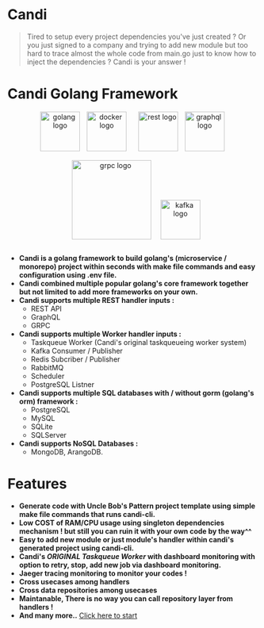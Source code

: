 # Candi  <!-- {docsify-ignore} -->

> Tired to setup every project dependencies you've just created ? Or you just signed to a company and trying to add new module but too hard to trace almost the whole code from main.go just to know how to inject the dependencies ? Candi is your answer !

# Candi Golang Framework

<p align="center">
  <img src="https://storage.googleapis.com/agungdp/static/logo/golang.png" width="80" alt="golang logo" />
  <img src="https://storage.googleapis.com/agungdp/static/logo/docker.png" width="80" hspace="10" alt="docker logo" />
  <img src="https://storage.googleapis.com/agungdp/static/logo/rest.png" width="80" hspace="10" alt="rest logo" />
  <img src="https://storage.googleapis.com/agungdp/static/logo/graphql.png" width="80" alt="graphql logo" />
  <img src="https://storage.googleapis.com/agungdp/static/logo/grpc.png" width="160" hspace="15" vspace="15" alt="grpc logo" />
  <img src="https://storage.googleapis.com/agungdp/static/logo/kafka.png" height="80" alt="kafka logo" />
</p>



- **Candi is a golang framework to build golang's (microservice / monorepo) project within seconds with make file commands and easy configuration using .env file.**
- **Candi combined multiple popular golang's core framework together but not limited to add more frameworks on your own.**
- **Candi supports multiple REST handler inputs :**
  - REST API
  - GraphQL
  - GRPC
- **Candi supports multiple Worker handler inputs :**
  - Taskqueue Worker (Candi's original taskqueueing worker system)
  - Kafka Consumer / Publisher
  - Redis Subcriber / Publisher
  - RabbitMQ
  - Scheduler
  - PostgreSQL Listner
- **Candi supports multiple SQL databases with / without gorm (golang's orm) framework :**
  - PostgreSQL
  - MySQL
  - SQLite
  - SQLServer
- **Candi supports NoSQL Databases :**
  - MongoDB, ArangoDB.

# Features

- **Generate code with Uncle Bob's Pattern project template using simple make file commands that runs candi-cli.**
- **Low COST of RAM/CPU usage using singleton dependencies mechanism ! but still you can ruin it with your own code by the way^^**
- **Easy to add new module or just module's handler within candi's generated project using candi-cli.**
- **Candi's <i>ORIGINAL Taskqueue Worker</i> with dashboard monitoring with option to retry, stop, add new job via dashboard monitoring.**
- **Jaeger tracing monitoring to monitor your codes !**
- **Cross usecases among handlers**
- **Cross data repositories among usecases**
- **Maintanable, There is no way you can call repository layer from handlers !**
- **And many more..** <a href="#/quickstart/"> Click here to start </a>

